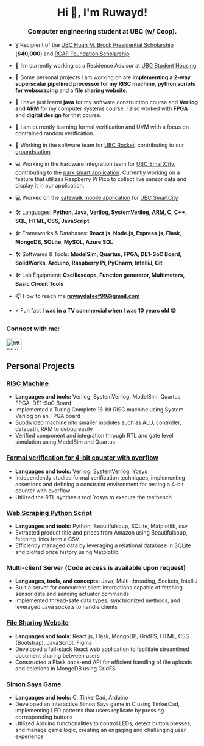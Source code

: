<h1 align="center">Hi 👋, I'm Ruwayd!</h1>
<h3 align="center">Computer engineering student at UBC (w/ Coop).</h3>

- 🎖️ Recipient of the [UBC Hugh M. Brock Presidential Scholarship](https://students.ubc.ca/enrolment/finances/award-search/vancouver/non-academic-units/awards-financial-services/4677/) (**$40,000**) and [RCAF Foundation Scholarship](https://rcaffoundation.ca/portfolio-items/2022-student-scholarship-recipients/)

- 🔭 I’m currently working as a Residence Advisor at [UBC Student Housing](https://vancouver.housing.ubc.ca/residence-life/meet-the-team/)

- 🔭 Some personal projects I am working on are **implementing a 2-way superscalar pipelined processor for my RISC machine**, **python scripts for webscraping** and a **file sharing website**.

- 🌱 I have just learnt **java** for my software construction course and **Verilog and ARM** for my computer systems course. I also worked with **FPGA** and **digital design** for that course.

- 🌱 I am currently learning formal verification and UVM with a focus on contrained random verification.  

- 🚀 Working in the software team for [UBC Rocket](https://www.ubcrocket.com/), contributing to our [groundstation](https://github.com/UBC-Rocket/UBCRocketGroundStation)

- 💻 Working in the hardware integration team for [UBC SmartCity](https://ubcsmartcity.com/), contributing to the [park smart application](https://github.com/UBCSmartCity/ParkSmart). Currently working on a feature that utilizes Raspberry Pi Pico to collect live sensor data and display it in our application.

- 💻 Worked on the [safewalk mobile application](https://github.com/UBCSmartCity/UBC-Safewalk-App) for [UBC SmartCity](https://ubcsmartcity.com/)

- 🛠️ Languages: **Python, Java, Verilog, SystemVerilog, ARM, C, C++, SQL, HTML, CSS, JavaScript**

- 🛠️ Frameworks & Databases: **React.js, Node.js, Express.js, Flask, MongoDB, SQLite, MySQL, Azure SQL**

- 🛠️ Softwares & Tools: **ModelSim, Quartus, FPGA, DE1-SoC Board, SolidWorks, Arduino, Raspberry Pi, PyCharm, IntelliJ, Git**
  
- 🛠️ Lab Equipment: **Oscilloscope, Function generator, Multimeters, Basic Circuit Tools**

- 📫 How to reach me **ruwaydafeef99@gmail.com**

- ⚡ Fun fact **I was in a TV commercial when I was 10 years old 😎**

<h3 align="left">Connect with me:</h3>
<p align="left">
<a href="https://www.linkedin.com/in/mir-ruwayd-afeef/" target="blank"><img align="center" src="https://raw.githubusercontent.com/rahuldkjain/github-profile-readme-generator/master/src/images/icons/Social/linked-in-alt.svg" alt="https://www.linkedin.com/in/mir-ruwayd-afeef/" height="30" width="40" /></a>
</p>

## Personal Projects

### [RISC Machine](https://github.com/ruwayd99/Reduced-Instruction-Set-Computer)
- **Languages and tools:** Verilog, SystemVerilog, ModelSim, Quartus, FPGA, DE1-SoC Board
- Implemented a Turing Complete 16-bit RISC machine using System Verilog on an FPGA board
- Subdivided machine into smaller modules such as ALU, controller, datapath, RAM to debug easily
- Verified component and integration through RTL and gate level simulation using ModelSim and Quartus

### [Formal verification for 4-bit counter with overflow](https://github.com/ruwayd99/FormalVerification_for_Counter)
- **Languages and tools:** Verilog, SystemVerilog, Yosys
- Independently studied formal verification techniques, implementing assertions and defining a constraint environment for testing a 4-bit counter with overflow
- Utilized the RTL synthesis tool Yosys to execute the testbench

### [Web Scraping Python Script](https://github.com/ruwayd99/WebScraping_PythonScript)
- **Languages and tools:** Python, Beautifulsoup, SQLite, Matplotlib, csv
- Extracted product title and prices from Amazon using Beautifulsoup, fetching links from a CSV
- Efficiently managed data by leveraging a relational database in SQLite and plotted price history using Matplotlib

### Multi-client Server (Code access is available upon request)
- **Languages, tools, and concepts:** Java, Multi-threading, Sockets, IntelliJ
- Built a server for concurrent client interactions capable of fetching sensor data and sending actuator commands
- Implemented thread-safe data types, synchronized methods, and leveraged Java sockets to handle clients

### [File Sharing Website](https://github.com/ruwayd99/TutoringWebsite_Frontend)
- **Languages and tools:** React.js, Flask, MongoDB, GridFS, HTML, CSS (Bootstrap), JavaScript, Figma
- Developed a full-stack React web application to facilitate streamlined document sharing between users
- Constructed a Flask back-end API for efficient handling of file uploads and deletions in MongoDB using GridFS

### [Simon Says Game](https://github.com/ruwayd99/SimonSays-Game-TinkerCAD)
- **Languages and tools:** C, TinkerCad, Arduino
- Developed an interactive Simon Says game in C using TinkerCad, implementing LED patterns that users replicate by pressing corresponding buttons
- Utilized Arduino functionalities to control LEDs, detect button presses, and manage game logic, creating an engaging and challenging user experience

<!--
**ruwayd99/ruwayd99** is a ✨ _special_ ✨ repository because its `README.md` (this file) appears on your GitHub profile.

Here are some ideas to get you started:

- 🔭 I’m currently working on ...
- 🌱 I’m currently learning ...
- 👯 I’m looking to collaborate on ...
- 🤔 I’m looking for help with ...
- 💬 Ask me about ...
- 📫 How to reach me: ...
- 😄 Pronouns: ...
- ⚡ Fun fact: ...
-->
